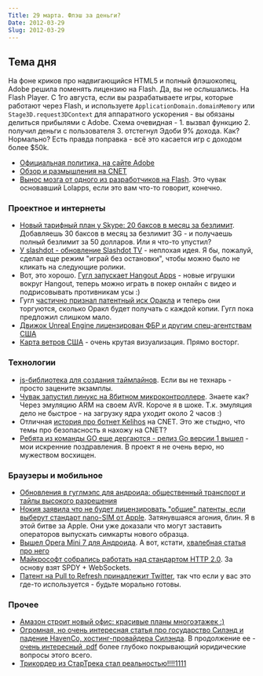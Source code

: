 ```yaml
---
Title: 29 марта. Флэш за деньги?
Date: 2012-03-29
Slug: 2012-03-29
---
```


## Тема дня
На фоне криков про надвигающийся HTML5 и полный флэшокопец, Adobe решила поменять лицензию на Flash. Да, вы не ослышались. На Flash Player. С 1го августа, если вы разрабатываете игры, которые работают через Flash, и используете `ApplicationDomain.domainMemory` или `Stage3D.request3DContext` для аппаратного ускорения - вы обязаны делиться прибылями с Adobe. Схема очевидная - 1. вызвал функцию 2. получил деньги с пользователя 3. отстегнул Эдоби 9% дохода. Как? Нормально? Есть правда поправка - всё это касается игр с доходом более $50k.

* [Официальная политика, на сайте Adobe](http://j.mp/HqEQ1S)
* [Обзор и размышления на CNET](http://j.mp/HqER64)
* [Вынос мозга от одного из разработчиков на Flash](http://j.mp/HqEQ1W). Это чувак основавший Lolapps, если это вам что-то говорит, конечно.


### Проектное и интернеты
* [Новый тарифный план у Skype: 20 баксов в месяц за безлимит](http://j.mp/HqER67). Добавляешь 30 баксов в месяц за безлимит 3G - и получаешь полный безлимит за 50 долларов. Или я что-то упустил?
* [У slashdot - обновление Slashdot TV](http://j.mp/H2rVGh) - неплохая идея. Я бы, пожалуй, сделал еще режим "играй без остановки", чтобы можно было не кликать на следующие ролики.
* Вот, это хорошо. [Гугл запускает Hangout Apps](http://j.mp/H2rThE) - новые игрушки вокруг Hangout, теперь можно играть в покер онлайн с видео и подрисовывать противникам усы :)
* Гугл [частично признал патентный иск Оракла](http://j.mp/H2rThI) и теперь они торгуются, сколько Оракл будет получать с каждой копии. Гугл пока предложил слишком мало.
* [Движок Unreal Engine лицензирован ФБР и другим спец-агентствам США](http://j.mp/H2rThJ)
* [Карта ветров США](http://hint.fm/wind/) - очень крутая визуализация. Прямо восторг.




### Технологии
* [js-библиотека для создания таймлайнов](http://j.mp/HqERmx). Если вы не технарь - просто зацените экзамплы.
* [Чувак запустил линукс на 8битном микроконтроллере](http://j.mp/HqERmy). Знаете как? Через эмуляцию ARM на своем AVR. Короче я в шоке. Т.к. эмуляция дело не быстрое - на загрузку ядра уходит около 2 часов :)
* Отличная [история про ботнет Kelihos](http://j.mp/HqERmB) на CNET. Это же стыдно, что темы про безопасность я нахожу на CNET?
* [Ребята из команды GO еще дергаются - релиз Go версии 1 вышел](http://j.mp/HqETe1) - мои искренние поздравления. В проект я не очень верю, но мужеством восхищен.


### Браузеры и мобильное
* [Обновления в гуглмэпс для андроида: общественный транспорт и тайлы высокого разрешения](http://j.mp/HqERCS)
* [Нокия заявила что не будет лицензировать "общие" патенты, если выберут стандарт nano-SIM от Apple](http://j.mp/HqETe4). Затянувшаяся агония, блин. Я в этой битве за Apple. Они уже доказали что могут заставить операторов выпускать симкарты нового образца.
* [Вышел Opera Mini 7 для Андроида](http://j.mp/HqETe6). А вот, кстати, [хвалебная статья про него](http://j.mp/HqERD3)
* [Майкрософт собрались работать над стандартом HTTP 2.0](http://j.mp/HqETed). За основу взят SPDY + WebSockets.
* [Патент на Pull to Refresh принадлежит Twitter](http://j.mp/HqERD6), так что если у вас это где-то используется - будьте морально готовы.


### Прочее
* [Амазон строит новый офис: красивые планы многоэтажек :)](http://j.mp/HqERTp)
* [Огромная, но очень интересная статья про государство Силэнд и падение HavenCo, хостинг-провайдера Силэнда](http://j.mp/HqERTs). В продолжение ее - [очень интересный .pdf](http://j.mp/HqERTv) более глубоко покрывающий юридические вопросы этого всего.
* [Трикордер из СтарТрека стал реальностью!!!!1111](http://j.mp/HqETuz)

